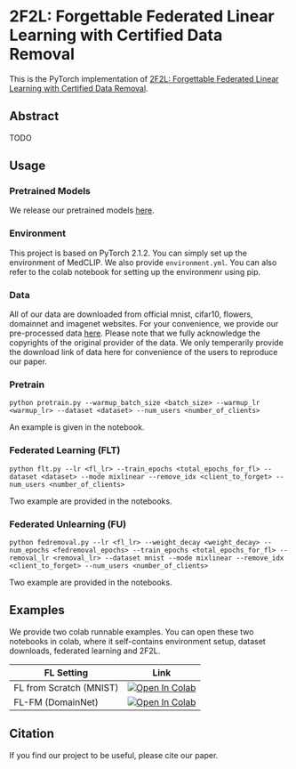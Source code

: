 # 2F2L: Forgettable Federated Linear Learning with Certified Data Removal

This is the PyTorch implementation of [2F2L: Forgettable Federated Linear Learning with Certified Data Removal](https://arxiv.org/abs/2306.02216).

## Abstract
TODO

## Usage

### Pretrained Models
We release our pretrained models [here](https://object-arbutus.cloud.computecanada.ca:443/rjin/2F2L/checkpoint.zip).

### Environment
This project is based on PyTorch 2.1.2. You can simply set up the environment of MedCLIP. We also provide `environment.yml`. You can also refer to the colab notebook for setting up the environmenr using pip.

### Data
All of our data are downloaded from official mnist, cifar10, flowers, domainnet and imagenet websites. For your convenience, we provide our pre-processed data [here](https://object-arbutus.cloud.computecanada.ca:443/rjin/2F2L/data.zip). Please note that we fully acknowledge the copyrights of the original provider of the data. We only temperarily provide the download link of data here for convenience of the users to reproduce our paper.

### Pretrain
```
python pretrain.py --warmup_batch_size <batch_size> --warmup_lr <warmup_lr> --dataset <dataset> --num_users <number_of_clients>
```
An example is given in the notebook.

### Federated Learning (FLT)
```
python flt.py --lr <fl_lr> --train_epochs <total_epochs_for_fl> --dataset <dataset> --mode mixlinear --remove_idx <client_to_forget> --num_users <number_of_clients>
```
Two example are provided in the notebooks.

### Federated Unlearning (FU)
```
python fedremoval.py --lr <fl_lr> --weight_decay <weight_decay> --num_epochs <fedremoval_epochs> --train_epochs <total_epochs_for_fl> --removal_lr <removal_lr> --dataset mnist --mode mixlinear --remove_idx <client_to_forget> --num_users <number_of_clients>
```
Two example are provided in the notebooks.

## Examples
We provide two colab runnable examples. You can open these two notebooks in colab, where it self-contains environment setup, dataset downloads, federated learning and 2F2L.

|  FL Setting   | Link  |
|  ----  | ----  |
| FL from Scratch (MNIST) | [![Open In Colab](https://colab.research.google.com/assets/colab-badge.svg)](https://colab.research.google.com/github/Nanboy-Ronan/2F2L-Federated-Unlearning/blob/main/notebooks/mnist.ipynb) |
| FL-FM (DomainNet)  | [![Open In Colab](https://colab.research.google.com/assets/colab-badge.svg)](https://colab.research.google.com/github/Nanboy-Ronan/2F2L-Federated-Unlearning/blob/main/notebooks/domainnet.ipynb) |

## Citation
If you find our project to be useful, please cite our paper.
```
```

